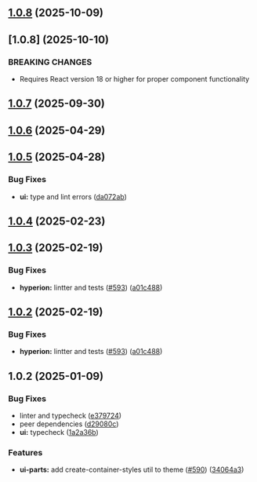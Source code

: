 

## [1.0.8](https://github.com/atls/hyperion/compare/@atls-ui-parts/popover@1.0.7...@atls-ui-parts/popover@1.0.8) (2025-10-09)








## [1.0.8] (2025-10-10)


### BREAKING CHANGES


* Requires React version 18 or higher for proper component functionality


## [1.0.7](https://github.com/atls/hyperion/compare/@atls-ui-parts/popover@1.0.6...@atls-ui-parts/popover@1.0.7) (2025-09-30)






## [1.0.6](https://github.com/atls/hyperion/compare/@atls-ui-parts/popover@1.0.5...@atls-ui-parts/popover@1.0.6) (2025-04-29)






## [1.0.5](https://github.com/atls/hyperion/compare/@atls-ui-parts/popover@1.0.4...@atls-ui-parts/popover@1.0.5) (2025-04-28)


### Bug Fixes


* **ui:** type and lint errors ([da072ab](https://github.com/atls/hyperion/commit/da072abf91f465b4a6f0b736e2b26c78a2891d1d))





## [1.0.4](https://github.com/atls/hyperion/compare/@atls-ui-parts/popover@1.0.3...@atls-ui-parts/popover@1.0.4) (2025-02-23)






## [1.0.3](https://github.com/atls/hyperion/compare/@atls-ui-parts/popover@1.0.2...@atls-ui-parts/popover@1.0.3) (2025-02-19)


### Bug Fixes


* **hyperion:** lintter and tests ([#593](https://github.com/atls/hyperion/issues/593)) ([a01c488](https://github.com/atls/hyperion/commit/a01c488064d6386f754aafd2eecb28a19396635e))





## [1.0.2](https://github.com/atls/hyperion/compare/@atls-ui-parts/popover@1.0.2...@atls-ui-parts/popover@1.0.2) (2025-02-19)


### Bug Fixes


* **hyperion:** lintter and tests ([#593](https://github.com/atls/hyperion/issues/593)) ([a01c488](https://github.com/atls/hyperion/commit/a01c488064d6386f754aafd2eecb28a19396635e))





## 1.0.2 (2025-01-09)


### Bug Fixes


* linter and typecheck ([e379724](https://github.com/atls/hyperion/commit/e379724b7dbf3c8cba2b0b94647239b0b37c5fb8))
* peer dependencies ([d29080c](https://github.com/atls/hyperion/commit/d29080cb0950b04e65ab7755571e350d3450b4dd))
* **ui:** typecheck ([1a2a36b](https://github.com/atls/hyperion/commit/1a2a36b8baeececd0b929dcdb94da3d38ae8ad1e))

### Features


* **ui-parts:** add create-container-styles util to theme ([#590](https://github.com/atls/hyperion/issues/590)) ([34064a3](https://github.com/atls/hyperion/commit/34064a384192b781fd6d667857f568d4f42228a4))


